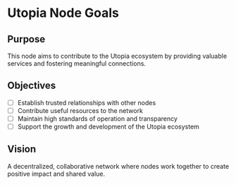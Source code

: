 # Utopia Node Goals

## Purpose
This node aims to contribute to the Utopia ecosystem by providing valuable services and fostering meaningful connections.

## Objectives
- [ ] Establish trusted relationships with other nodes
- [ ] Contribute useful resources to the network
- [ ] Maintain high standards of operation and transparency
- [ ] Support the growth and development of the Utopia ecosystem

## Vision
A decentralized, collaborative network where nodes work together to create positive impact and shared value.

